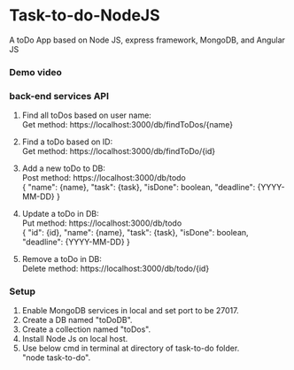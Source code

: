 # Task-to-do-NodeJS
A toDo App based on Node JS, express framework, MongoDB, and Angular JS<br />

### Demo video ###

### back-end services API ###
1) Find all toDos based on user name:<br />
Get method: https://localhost:3000/db/findToDos/{name}<br />

2) Find a toDo based on ID:<br />
Get method: https://localhost:3000/db/findToDo/{id} <br/>

3) Add a new toDo to DB:<br />
Post method: https://localhost:3000/db/todo <br/>
{
	"name": {name},
	"task": {task},
	"isDone": boolean,
	"deadline": {YYYY-MM-DD}
}

4) Update a toDo in DB:<br />
Put method: https://localhost:3000/db/todo <br/>
{
  "id": {id},
	"name": {name},
	"task": {task},
	"isDone": boolean,
	"deadline": {YYYY-MM-DD}
}

5) Remove a toDo in DB:<br />
Delete method: https://localhost:3000/db/todo/{id} <br/>

 ### Setup ###
 1) Enable MongoDB services in local and set port to be 27017.
 2) Create a DB named "toDoDB".
 3) Create a collection named "toDos".
 4) Install Node Js on local host.
 5) Use below cmd in terminal at directory of task-to-do folder.<br />
 "node task-to-do".

